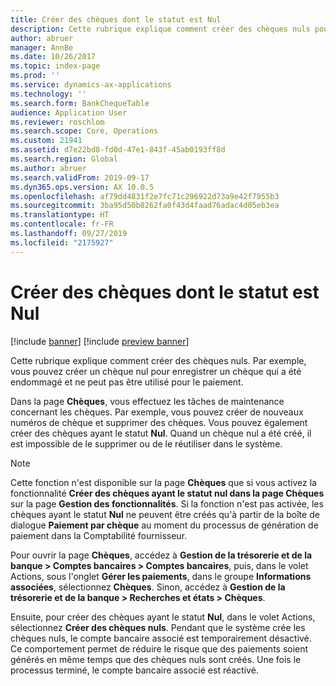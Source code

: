 ```yaml
---
title: Créer des chèques dont le statut est Nul
description: Cette rubrique explique comment créer des chèques nuls pour un compte bancaire sur la page Chèques.
author: abruer
manager: AnnBe
ms.date: 10/26/2017
ms.topic: index-page
ms.prod: ''
ms.service: dynamics-ax-applications
ms.technology: ''
ms.search.form: BankChequeTable
audience: Application User
ms.reviewer: roschlom
ms.search.scope: Core, Operations
ms.custom: 21941
ms.assetid: d7e22bd8-fd0d-47e1-843f-45ab0193ff8d
ms.search.region: Global
ms.author: abruer
ms.search.validFrom: 2019-09-17
ms.dyn365.ops.version: AX 10.0.5
ms.openlocfilehash: af79dd4831f2e7fc71c296922d73a9e42f7955b3
ms.sourcegitcommit: 3ba95d50b8262fa0f43d4faad76adac4d05eb3ea
ms.translationtype: HT
ms.contentlocale: fr-FR
ms.lasthandoff: 09/27/2019
ms.locfileid: "2175927"
---
```

# <a name="create-checks-that-have-blank-status"></a>Créer des chèques dont le statut est Nul

[!include [banner](../includes/banner.md)]
[!include [preview banner](../includes/preview-banner.md)]

Cette rubrique explique comment créer des chèques nuls. Par exemple, vous pouvez créer un chèque nul pour enregistrer un chèque qui a été endommagé et ne peut pas être utilisé pour le paiement.

Dans la page **Chèques**, vous effectuez les tâches de maintenance concernant les chèques. Par exemple, vous pouvez créer de nouveaux numéros de chèque et supprimer des chèques. Vous pouvez également créer des chèques ayant le statut **Nul**. Quand un chèque nul a été créé, il est impossible de le supprimer ou de le réutiliser dans le système.

> [!NOTE]
> Cette fonction n'est disponible sur la page **Chèques** que si vous activez la fonctionnalité **Créer des chèques ayant le statut nul dans la page Chèques** sur la page **Gestion des fonctionnalités**. Si la fonction n'est pas activée, les chèques ayant le statut **Nul** ne peuvent être créés qu'à partir de la boîte de dialogue **Paiement par chèque** au moment du processus de génération de paiement dans la Comptabilité fournisseur.

Pour ouvrir la page **Chèques**, accédez à **Gestion de la trésorerie et de la banque \> Comptes bancaires \> Comptes bancaires**, puis, dans le volet Actions, sous l'onglet **Gérer les paiements**, dans le groupe **Informations associées**, sélectionnez **Chèques**. Sinon, accédez à **Gestion de la trésorerie et de la banque \> Recherches et états \> Chèques**.

Ensuite, pour créer des chèques ayant le statut **Nul**, dans le volet Actions, sélectionnez **Créer des chèques nuls**. Pendant que le système crée les chèques nuls, le compte bancaire associé est temporairement désactivé. Ce comportement permet de réduire le risque que des paiements soient générés en même temps que des chèques nuls sont créés. Une fois le processus terminé, le compte bancaire associé est réactivé.
